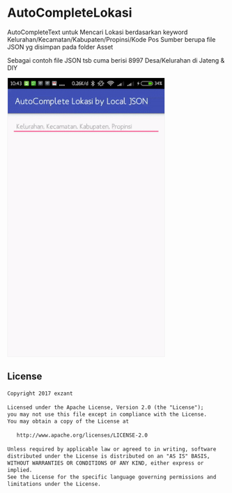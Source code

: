 # AutoCompleteLokasi
AutoCompleteText untuk Mencari Lokasi berdasarkan keyword Kelurahan/Kecamatan/Kabupaten/Propinsi/Kode Pos
Sumber berupa file JSON yg disimpan pada folder Asset

Sebagai contoh file JSON tsb cuma berisi 8997 Desa/Kelurahan di Jateng & DIY


<div><img src='https://github.com/exzant/AutoCompleteLokasi/blob/master/AutoCompleteLokasi.gif' width="360px" style='border: #f1f1f1 solid 1px'/></div>


## License

    Copyright 2017 exzant

    Licensed under the Apache License, Version 2.0 (the "License");
    you may not use this file except in compliance with the License.
    You may obtain a copy of the License at

       http://www.apache.org/licenses/LICENSE-2.0

    Unless required by applicable law or agreed to in writing, software
    distributed under the License is distributed on an "AS IS" BASIS,
    WITHOUT WARRANTIES OR CONDITIONS OF ANY KIND, either express or implied.
    See the License for the specific language governing permissions and
    limitations under the License.
